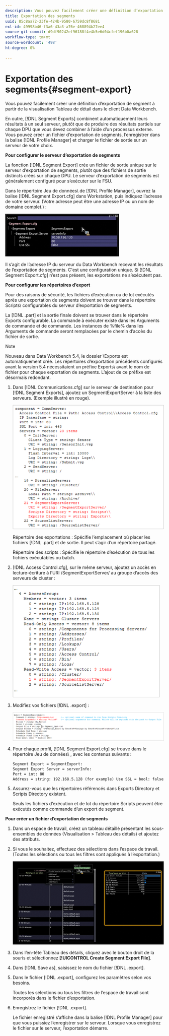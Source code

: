 ```yaml
---
description: Vous pouvez facilement créer une définition d’exportation de segment à partir de la visualisation Tableau de détail dans le client Data Workbench.
title: Exportation des segments
uuid: 85c8aa72-23fe-424b-9580-6759dc8f8681
exl-id: 49998b46-f3a6-43a3-a76e-468894b27ee4
source-git-commit: d9df90242ef96188f4e4b5e6d04cfef196b0a628
workflow-type: tm+mt
source-wordcount: '498'
ht-degree: 0%

---
```


# Exportation des segments{#segment-export}

Vous pouvez facilement créer une définition d’exportation de segment à partir de la visualisation Tableau de détail dans le client Data Workbench.

En outre, [!DNL Segment Exports] combinent automatiquement leurs résultats à un seul serveur, plutôt que de produire des résultats partiels sur chaque DPU que vous devez combiner à l’aide d’un processus externe. Vous pouvez créer un fichier d’exportation de segments, l’enregistrer dans la balise [!DNL Profile Manager] et charger le fichier de sortie sur un serveur de votre choix.

**Pour configurer le serveur d’exportation de segments**

La fonction [!DNL Segment Export] crée un fichier de sortie unique sur le serveur d’exportation de segments, plutôt que des fichiers de sortie distincts créés sur chaque DPU. Le serveur d’exportation de segments est généralement configuré pour s’exécuter sur le FSU.

Dans le répertoire Jeu de données\ de [!DNL Profile Manager], ouvrez la balise [!DNL Segment Export.cfg] dans Workstation, puis indiquez l’adresse de votre serveur. (Votre adresse peut être une adresse IP ou un nom de domaine complet.) :

![](assets/segment_export_cfg.png)

Il s’agit de l’adresse IP du serveur du Data Workbench recevant les résultats de l’exportation de segments. C&#39;est une configuration unique. Si [!DNL Segment Export.cfg] n’est pas présent, les exportations ne s’exécutent pas.

**Pour configurer les répertoires d’export**

Pour des raisons de sécurité, les fichiers d’exécution ou de lot exécutés après une exportation de segments doivent se trouver dans le répertoire Scripts\ configurables du serveur d’exportation de segments.

La [!DNL .part] et la sortie finale doivent se trouver dans le répertoire Exports configurable. La commande à exécuter existe dans les Arguments de commande et de commande. Les instances de %file% dans les Arguments de commande seront remplacées par le chemin d’accès du fichier de sortie.

>[!NOTE]
>
>Nouveau dans Data Workbench 5.4, le dossier \Exports est automatiquement créé. Les répertoires d’exportation précédents configurés avant la version 5.4 nécessitaient un préfixe Exports\ avant le nom de fichier pour chaque exportation de segments. L’ajout de ce préfixe est désormais redondant.

1. Dans [!DNL Communications.cfg] sur le serveur de destination pour [!DNL Segment Exports], ajoutez un SegmentExportServer à la liste des serveurs. (Exemple illustré en rouge).

   ![](assets/communications_cfg_example.png)

   Répertoire des exportations : Spécifie l’emplacement où placer les fichiers [!DNL .part] et de sortie. Il peut s’agir d’un répertoire partagé.

   Répertoire des scripts : Spécifie le répertoire d’exécution de tous les fichiers exécutables ou batch.

1. [!DNL Access Control.cfg], sur le même serveur, ajoutez un accès en lecture-écriture à l’URI /SegmentExportServer/ au groupe d’accès des serveurs de cluster :

   ![](assets/accesscontrol_cfg_example.png)

1. Modifiez vos fichiers [!DNL .export] :

   ![](assets/segment_export_query_example.png)

1. Pour chaque profil, [!DNL Segment Export.cfg] se trouve dans le répertoire Jeu de données\ , avec les contenus suivants :

   ```
   Segment Export = SegmentExport:
   Segment Export Server = serverInfo:
   Port = int: 80
   Address = string: 192.168.5.128 (for example) Use SSL = bool: false
   ```

1. Assurez-vous que les répertoires référencés dans Exports Directory et Scripts Directory existent.

   Seuls les fichiers d’exécution et de lot du répertoire Scripts peuvent être exécutés comme commande d’un export de segment.

**Pour créer un fichier d’exportation de segments**

1. Dans un espace de travail, créez un tableau détaillé présentant les sous-ensembles de données (Visualisation > Tableau des détails) et ajoutez des attributs.
1. Si vous le souhaitez, effectuez des sélections dans l’espace de travail. (Toutes les sélections ou tous les filtres sont appliqués à l’exportation.)

   ![](assets/create_segment_export_file.png)

1. Dans l’en-tête Tableau des détails, cliquez avec le bouton droit de la souris et sélectionnez **[!UICONTROL Create Segment Export File]**.
1. Dans [!DNL Save as], saisissez le nom du fichier [!DNL .export].
1. Dans le fichier [!DNL .export], configurez les paramètres selon vos besoins.

   Toutes les sélections ou tous les filtres de l’espace de travail sont incorporés dans le fichier d’exportation.

1. Enregistrez le fichier [!DNL .export].

   Le fichier enregistré s’affiche dans la balise [!DNL Profile Manager] pour que vous puissiez l’enregistrer sur le serveur. Lorsque vous enregistrez le fichier sur le serveur, l’exportation démarre.
